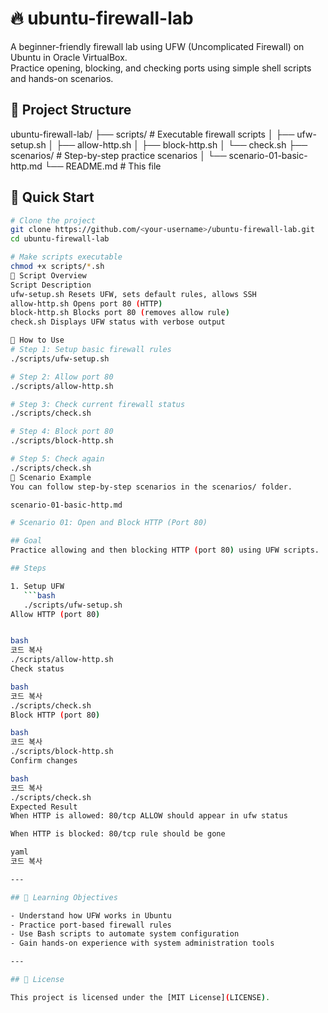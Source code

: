 # 🔥 ubuntu-firewall-lab

A beginner-friendly firewall lab using UFW (Uncomplicated Firewall) on Ubuntu in Oracle VirtualBox.  
Practice opening, blocking, and checking ports using simple shell scripts and hands-on scenarios.

## 📁 Project Structure

ubuntu-firewall-lab/
├── scripts/ # Executable firewall scripts
│ ├── ufw-setup.sh
│ ├── allow-http.sh
│ ├── block-http.sh
│ └── check.sh
├── scenarios/ # Step-by-step practice scenarios
│ └── scenario-01-basic-http.md
└── README.md # This file

## 🚀 Quick Start

```bash
# Clone the project
git clone https://github.com/<your-username>/ubuntu-firewall-lab.git
cd ubuntu-firewall-lab

# Make scripts executable
chmod +x scripts/*.sh
🔧 Script Overview
Script Description
ufw-setup.sh Resets UFW, sets default rules, allows SSH
allow-http.sh Opens port 80 (HTTP)
block-http.sh Blocks port 80 (removes allow rule)
check.sh Displays UFW status with verbose output

🧪 How to Use
# Step 1: Setup basic firewall rules
./scripts/ufw-setup.sh

# Step 2: Allow port 80
./scripts/allow-http.sh

# Step 3: Check current firewall status
./scripts/check.sh

# Step 4: Block port 80
./scripts/block-http.sh

# Step 5: Check again
./scripts/check.sh
📘 Scenario Example
You can follow step-by-step scenarios in the scenarios/ folder.

scenario-01-basic-http.md

# Scenario 01: Open and Block HTTP (Port 80)

## Goal
Practice allowing and then blocking HTTP (port 80) using UFW scripts.

## Steps

1. Setup UFW
   ```bash
   ./scripts/ufw-setup.sh
Allow HTTP (port 80)


bash
코드 복사
./scripts/allow-http.sh
Check status

bash
코드 복사
./scripts/check.sh
Block HTTP (port 80)

bash
코드 복사
./scripts/block-http.sh
Confirm changes

bash
코드 복사
./scripts/check.sh
Expected Result
When HTTP is allowed: 80/tcp ALLOW should appear in ufw status

When HTTP is blocked: 80/tcp rule should be gone

yaml
코드 복사

---

## 🎯 Learning Objectives

- Understand how UFW works in Ubuntu
- Practice port-based firewall rules
- Use Bash scripts to automate system configuration
- Gain hands-on experience with system administration tools

---

## 📜 License

This project is licensed under the [MIT License](LICENSE).
